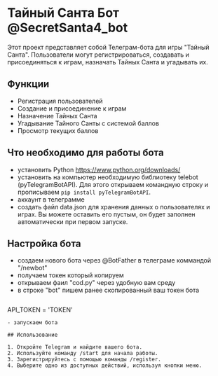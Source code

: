 # Тайный Санта Бот @SecretSanta4_bot

Этот проект представляет собой Телеграм-бота для игры "Тайный Санта". Пользователи могут регистрироваться, создавать и присоединяться к играм, назначать Тайных Санта и угадывать их.

## Функции

- Регистрация пользователей
- Создание и присоединение к играм
- Назначение Тайных Санта
- Угадывание Тайного Санты с системой баллов
- Просмотр текущих баллов


## Что необходимо для работы бота 
- установить Python https://www.python.org/downloads/
- установить на компьютер необходимую библиотеку telebot (pyTelegramBotAPI). Для этого открываем командную строку и прописываем  `pip install pyTelegramBotAPI`.
- аккаунт в телеграмме
- cоздать файл data.json для хранения данных о пользователях и играх. Вы можете оставить его пустым, он будет заполнен автоматически при первом запуске.


## Настройка бота
- создаем нового бота через @BotFather в телеграме коммандой "/newbot"
- получаем токен который копируем
- открываем фаил "cod.py" через удобную вам среду
- в строке "bot" пишем ранее скопированный ваш токен бота
  ```rb
 API_TOKEN = 'TOKEN'
  ```
- запускаем бота
  
## Использование

1. Откройте Telegram и найдите вашего бота.
2. Используйте команду /start для начала работы.
3. Зарегистрируйтесь с помощью команды /register.
4. Выберите одно из доступных действий, используя кнопки меню.
